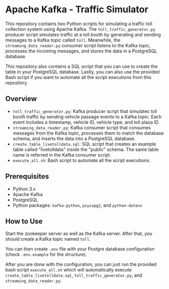 # Apache Kafka - Traffic Simulator

This repository contains two Python scripts for simulating a traffic toll collection system using Apache Kafka. The `toll_traffic_generator.py` producer script simulates traffic at a toll booth by generating and sending messages to a Kafka topic called `toll`. Meanwhile, the `streaming_data_reader.py` consumer script listens to the Kafka topic, processes the incoming messages, and stores the data in a PostgreSQL database.

This repository also contains a SQL script that you can use to create the table in your PostgreSQL database. Lastly, you can also use the provided Bash script if you want to automate all the script executions from this repository.


## Overview

- `toll_traffic_generator.py`: Kafka producer script that simulates toll booth traffic by sending vehicle passage events to a Kafka topic. Each event includes a timestamp, vehicle ID, vehicle type, and toll plaza ID.
- `streaming_data_reader.py`: Kafka consumer script that consumes messages from the Kafka topic, processes them to match the database schema, and inserts the data into a PostgreSQL database.
- `create_table_livetolldata.sql`: SQL script that creates an example table called "livetolldata" inside the "public" schema. The same table name is referred in the Kafka consumer script.
- `execute_all.sh`: Bash script to automate all the script executions.

## Prerequisites

- Python 3.x
- Apache Kafka
- PostgreSQL
- Python packages: `kafka-python`, `psycopg2`, and `python-dotenv`

## How to Use

Start the zookeeper server as well as the Kafka server. After that, you should create a Kafka topic named `toll`. 

You can then create `.env` file with your Postgre database configuration (check `.env.example` for the structure).

After you are done with the configuration, you can just run the provided bash script `execute_all.sh` which will automatically execute `create_table_livetolldata.sql`, `toll_traffic_generator.py`, and `streaming_data_reader.py`.